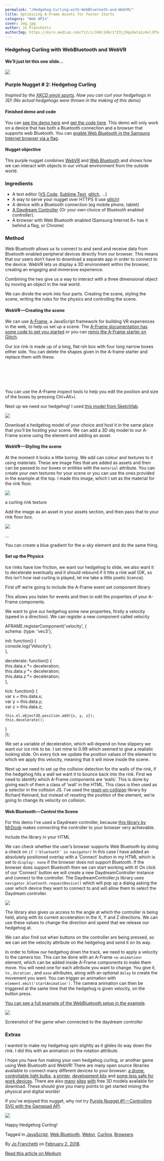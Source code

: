 ```yaml
---
permalink: "/Hedgehog-Curling-with-WebBluetooth-and-WebVR/"
title: Optimising A-Frame Assets for Faster Starts
category: "Web APIs"
cover: img.jpg
author: Jo Franchetti
authorImg: https://miro.medium.com/fit/c/240/240/1*Z3jj0qvOata1z4xlJPSqOA.jpeg
---
```


### Hedgehog Curling with WebBluetooth and WebVR

#### We’ll just let this one slide…

![](https://cdn-images-1.medium.com/max/800/1*J2YbvIKmgFsB2XznxYbGlA.gif)

### Purple Nugget # 2: Hedgehog Curling

_Inspired by the_ [_XKCD emoji sports_](https://xkcd.com/1920/)_. Now you can curl your hedgehogs in 3D! (No actual hedgehogs were thrown in the making of this demo)_

#### Finished demo and code

You can [see the demo here](https://hedgehog-curling.glitch.me/) and [get the code here](https://glitch.com/~hedgehog-curling). This demo will only work on a device that has both a Bluetooth connection and a browser that supports web Bluetooth. You can [enable Web Bluetooth in the Samsung Internet browser via a flag](https://samsunginter.net/docs/web-bluetooth).

#### Nugget objective

This purple nugget combines [WebVR](https://samsunginter.net/docs/webvr) and [Web Bluetooth](https://samsunginter.net/docs/web-bluetooth) and shows how we can interact with objects in our virtual environment from the outside world.

### **Ingredients**

*   A text editor ([VS Code](https://code.visualstudio.com/), [Sublime Text](https://www.sublimetext.com/), [glitch](https://glitch.com/), …)
*   A way to serve your nugget over HTTPS (I use [glitch](https://glitch.com/))
*   A device with a Bluetooth connection (eg mobile phone, tablet)
*   [A Daydream Controller](https://support.google.com/daydream/answer/7184597?hl=en) (Or your own choice of Bluetooth enabled controller).
*   A browser with Web Bluetooth enabled (Samsung Internet 6+ has it behind a flag, or Chrome)

### Method

Web Bluetooth allows us to connect to and send and receive data from Bluetooth enabled peripheral devices directly from our browser. This means that our users don’t have to download a separate app in order to connect to the device. WebVR lets us display a 3D environment within the browser, creating an engaging and immersive experience.

Combining the two give us a way to interact with a three dimensional object by moving an object in the real world.

We can divide the work into four parts. Creating the scene, styling the scene, writing the rules for the physics and controlling the scene.

#### **WebVR — Creating the scene**

We can use [A-Frame](https://aframe.io/), a JavaScript framework for building VR experiences in the web, to help us set up a scene. The [A-Frame documentation has some code to get you started](https://aframe.io/docs/0.7.0/introduction/) or you can [remix the A-Frame starter on Glitch](https://glitch.com/~aframe).

Our ice rink is made up of a long, flat-ish box with four long narrow boxes either side. You can delete the shapes given in the A-frame starter and replace them with these.

<a-box color="aaa" width="20" depth="60" height="1" position="0 -0.6 -21"></a-box>  
<a-box color="#aaa" width="0.25" height="0.2" depth="50" position="-3 0 -21"></a-box>  
<a-box color="#aaa" width="0.25" height="0.2" depth="50" position="3 0 -21"></a-box>  
<a-box color="#aaa" width="6" height="0.2" depth="0.25" position="0 0 4.13"></a-box>  
<a-box color="#aaa" width="6" height="0.2" depth="0.25" position="0 0 -46"></a-box>

You can use the A-Frame inspect tools to help you edit the position and size of the boxes by pressing Ctrl+Alt+i.

Next up we need our hedgehog! I used [this model from Sketchfab](https://sketchfab.com/models/5fcf8781cc024eeaba416148b89761d4#download).

![](https://cdn-images-1.medium.com/max/800/1*LmBQSlyDFTSn25EXZFI4Vg.png)

Download a hedgehog model of your choice and host it in the same place that you’ll be hosting your scene. We can add a 3D obj model to our A-Frame scene using the <a-entity> element and adding an asset.

<a-assets>  
  <a-asset-item id="hedgy-obj" src="[https://example.com/hedgy.obj](https://poshaughnessy.github.io/hedgehog-tests/models/hedgehog2/hedge.obj)">  
  </a-asset>  
<a-assets>

<a-entity id="hedgehog" obj-model="obj: #hedgy-obj;"></a-entity>

#### **WebVR — Styling the scene**

At the moment it looks a little boring. We add can colour and textures to it using materials. These are image files that are added as assets and then can be passed to our boxes or entities with the `material` attribute. You can create your own textures for your scene or you can use the ones provided in the example at the top. I made this image, which I set as the material for the rink floor.

![](https://cdn-images-1.medium.com/max/800/1*OCgKe0OiMcV2X4UTVJenaw.jpeg)

a curling rink texture

Add the image as an asset in your assets section, and then pass that to your rink floor box.

<a-assets>  
  <a-asset-item id="hedgy-obj" src="[https://example.com/hedgy.obj](https://poshaughnessy.github.io/hedgehog-tests/models/hedgehog2/hedge.obj)">  
  </a-asset>  
  <img id="rink-skin" src="[https://example.com/rink.png](https://cdn.glitch.com/474ca6a4-8118-4d8f-a56d-35eb09a3bd6e%2Fcurling.png?1512402455248)"/>  
<a-assets>

...

<a-box id="rink" material="src: #rink-skin;" width="20" depth="60" height="1" position="0 -0.6 -21" static-body></a-box>

You can create a blue gradient for the a-sky element and do the same thing.

#### **Set up the Physics**

Ice rinks have low friction, we want our hedgehog to slide, we also want it to decelerate eventually and it should rebound if it hits a rink wall (OK, so this isn’t how real curling is played, let me take a _little_ poetic licence).

First off we’re going to include the A-Frame event set component library

<script src="[https://unpkg.com/aframe-event-set-component@3.0.3/dist/aframe-event-set-component.min.js](https://unpkg.com/aframe-event-set-component@3.0.3/dist/aframe-event-set-component.min.js)"></script>

This allows you listen for events and then to edit the properties of your A-Frame components.

We want to give our hedgehog some new properties, firstly a velocity (speed in a direction). We can register a new component called velocity

AFRAME.registerComponent('velocity', {  
  schema: {type: 'vec3'},

init: function() {  
    console.log('Velocity');  
  },  
    
  decelerate: function() {  
    this.data.x *= deceleration;  
    this.data.y *= deceleration;  
    this.data.z *= deceleration;  
  },  
    
  tick: function() {   
    var x = this.data.x;  
    var y = this.data.y;  
    var z = this.data.z;  
      
    this.el.object3D.position.add({x, y, z});  
    this.decelerate();  
  }  
});

We set a variable of deceleration, which will depend on how slippery we want our ice rink to be. I set mine to 0.99 which seemed to give a realistic looking slide. On every tick we update the position values of the element to which we apply this velocity, meaning that it will move inside the scene.

Next up we need to set up the collision detection for the walls of the rink, if the hedgehog hits a wall we want it to bounce back into the rink. First we need to identify which A-Frame components are ‘walls’. This is done by giving each of them a class of ‘wall’ in the HTML. This class is then used as a selector in the collision JS. I’ve used the [reset-on-collision](https://github.com/kennardconsulting/aframe-reset-on-collision/blob/master/README.md) library by Richard Kennard, but instead of reseting the position of the element, we’re going to change its velocity on collision.

#### **Web Bluetooth — Control the Scene**

For this demo I’ve used a Daydream controller, because [this library by MrDoob](https://github.com/mrdoob/daydream-controller.js/) makes connecting the controller to your browser very achievable.

Include the library in your HTML

<script src="daydreamcontroller.js"></script>

We can check whether the user’s browser supports Web Bluetooth by doing a check on `if ('bluetooth' in navigator)` In this case I have added an absolutely positioned overlay with a ‘Connect’ button in my HTML which is set to `display: none` if the browser does not support Bluetooth. If the browser does support Bluetooth then we can start working with it! On click of our ‘Connect’ button we will create a new DaydreamController instance and connect to the controller. The DaydreamController.js library uses `navigator.bluetooth.requestDevice()` which will pop up a dialog asking the user which device they want to connect to and will allow them to select the Daydream controller.

![](https://cdn-images-1.medium.com/max/800/1*8qek_iOmnmmFckg3XZuLwQ.png)

The library also gives us access to the angle at which the controller is being held, along with its current acceleration in the X, Y and Z directions. We can use these values to change the direction and speed that we release our hedgehog at.

We can also find out when buttons on the controller are being pressed, so we can set the velocity attribute on the hedgehog and send it on its way.

In order to follow our hedgehog down the track, we need to apply a velocity to the camera too. This can be done with an A-Frame `<a-animation>` element, which can be added inside A-Frame components to make them move. You will need one for each attribute you want to change. You give it, `to` , `duration` , and `ease` attributes, along with an optional `delay` to create the movement you want. You can trigger an animation with `element.emit('startAnimation')`. The camera animation can then be triggered at the same time that the hedgehog is given velocity, on the button press.

[You can see a full example of the WebBluetooth setup in the example](https://glitch.com/edit/#!/hedgehog-curling?path=js/setup.js:3:2).

![](https://cdn-images-1.medium.com/max/800/1*g9VLzsmV2IsHxK0SGXAY5A.gif)

Screenshot of the game when connected to the daydream controller

### Extras

I wanted to make my hedgehog spin slightly as it glides its way down the rink. I did this with an animation on the rotation attribute.

I hope you have fun making your own hedgehog curling, or another game using Web Bluetooth and WebVR! There are many open source libraries available to connect many different devices to your browser: [a drone](https://github.com/poshaughnessy/web-bluetooth-parrot-drone), [controllable light bulbs](https://github.com/WebBluetoothCG/demos/tree/gh-pages/playbulb-candle), [a printer](https://github.com/WebBluetoothCG/demos/tree/gh-pages/bluetooth-printer), [development kits](https://github.com/NordicPlayground/webapp-nordic-thingy) and [some less safe for work devices](https://github.com/metafetish/lovesense-hush-js-demo). There are also [many](https://free3d.com/3d-models/) [sites](https://poly.google.com/) [with](https://www.turbosquid.com/Search/3D-Models/free) free 3D models available for download. These should give you many points to get started mixing the physical and digital worlds!

If you’ve enjoyed this nugget, why not try [Purple Nugget #1 — Controlling SVG with the Gamepad API](https://medium.com/samsung-internet-dev/gamepad-api-to-control-parts-of-an-svg-3f76892044f6).

![](https://cdn-images-1.medium.com/max/800/1*tO97EhVRTaBjJqy8_K_UBA.gif)

Happy Hedgehog Curling!

Tagged in [JavaScript](https://medium.com/tag/javascript), [Web Bluetooth](https://medium.com/tag/web-bluetooth), [Webvr](https://medium.com/tag/webvr), [Curling](https://medium.com/tag/curling), [Browsers](https://medium.com/tag/browsers)

By [Jo Franchetti](https://medium.com/@jofranchetti) on [February 2, 2018](https://medium.com/p/a9ac7fb2f752).

[Read this article on Medium](https://medium.com/@jofranchetti/hedgehog-curling-with-webbluetooth-and-webvr-a9ac7fb2f752)
